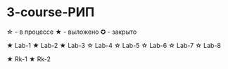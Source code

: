 # 3-course-РИП
☆ - в процессе
★ - выложено
✪ - закрыто

★ Lab-1
★ Lab-2
★ Lab-3
☆ Lab-4
☆ Lab-5
☆ Lab-6
☆ Lab-7
☆ Lab-8

★ Rk-1
★ Rk-2
